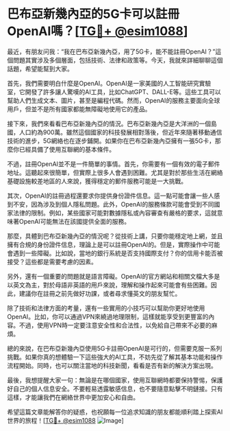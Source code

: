 # 巴布亞新幾內亞的5G卡可以註冊OpenAI嗎？[[TG💪+ @esim1088](https://t.me/s/esim1088)]

最近，有朋友问我：“我在巴布亞新幾內亞，用了5G卡，能不能註冊OpenAI？”這個問題其實涉及多個層面，包括技術、法律和政策等。今天，我就來詳細聊聊這個話題，希望能幫到大家。

首先，我們需要明白什麼是OpenAI。OpenAI是一家美國的人工智能研究實驗室，它開發了許多讓人驚嘆的AI工具，比如ChatGPT、DALL-E等。這些工具可以幫助人們生成文本、圖片，甚至是編程代碼。然而，OpenAI的服務主要面向全球用戶，但並不是所有國家都能無障礙地使用它的產品。

接下來，我們來看看巴布亞新幾內亞的情況。巴布亞新幾內亞是大洋洲的一個島國，人口約為900萬。雖然這個國家的科技發展相對落後，但近年來隨著移動通信技術的進步，5G網絡也在逐步鋪開。如果你在巴布亞新幾內亞擁有一張5G卡，那麼你已經具備了使用互聯網的基本條件。

不過，註冊OpenAI並不是一件簡單的事情。首先，你需要有一個有效的電子郵件地址。這聽起來很簡單，但實際上很多人會遇到困難。尤其是對於那些生活在網絡基礎設施較差地區的人來說，獲得穩定的郵件服務可能是一大挑戰。

其次，OpenAI的註冊過程還要求你提供身份證件信息。這一點可能會讓一些人感到不安，因為涉及到個人隱私問題。此外，OpenAI的服務條款可能會受到不同國家法律的限制。例如，某些國家可能對數據隱私或內容審查有嚴格的要求，這就意味著OpenAI可能無法在該國提供全面的服務。

那麼，具體到巴布亞新幾內亞的情況呢？從技術上講，只要你能穩定地上網，並且擁有合規的身份證件信息，理論上是可以註冊OpenAI的。但是，實際操作中可能會遇到一些障礙。比如說，當地的銀行系統是否支持國際支付？你的信用卡能否被接受？這些都是需要考慮的因素。

另外，還有一個重要的問題就是語言障礙。OpenAI的官方網站和相關文檔大多是以英文為主，對於母語非英語的用戶來說，理解和操作起來可能會有些困難。因此，建議你在註冊之前先做好功課，或者尋求懂英文的朋友幫忙。

除了技術和法律方面的考量，還有一些實用的小技巧可以幫助你更好地使用OpenAI。比如，你可以通過VPN來繞過地理限制，這樣就能享受到更豐富的內容。不過，使用VPN時一定要注意安全性和合法性，以免給自己帶來不必要的麻煩。

總的來說，在巴布亞新幾內亞使用5G卡註冊OpenAI是可行的，但需要克服一系列挑戰。如果你真的想體驗一下這些強大的AI工具，不妨先從了解其基本功能和操作流程開始。同時，也可以關注當地的科技新聞，看看是否有新的解決方案出現。

最後，我想提醒大家一句：無論是在哪個國家，使用互聯網時都要保持警惕，保護好自己的個人信息安全。不要輕易透露敏感信息，也不要隨意點擊不明鏈接。只有這樣，才能讓我們在網絡世界中更加安心和自由。

希望這篇文章能解答你的疑惑，也祝願每一位追求知識的朋友都能順利踏上探索AI世界的旅程！[[TG💪+ @esim1088](https://t.me/s/esim1088) ![Image](https://i.postimg.cc/4NQfJmqS/Snipaste-2025-05-13-00-14-12.png)]